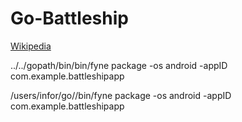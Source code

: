 # Go-Battleship

[Wikipedia](https://en.wikipedia.org/wiki/Battleship_(game))

../../gopath/bin/bin/fyne package -os android -appID com.example.battleshipapp

/users/infor/go//bin/fyne package -os android -appID com.example.battleshipapp
